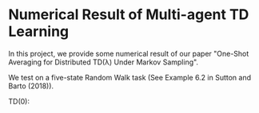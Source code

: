 # Numerical Result of Multi-agent TD Learning

In this project, we provide some numerical result of our paper "One-Shot Averaging for Distributed TD(λ) Under Markov Sampling". 

We test on a five-state Random Walk task (See Example 6.2 in Sutton and Barto (2018)). 

TD(0):


